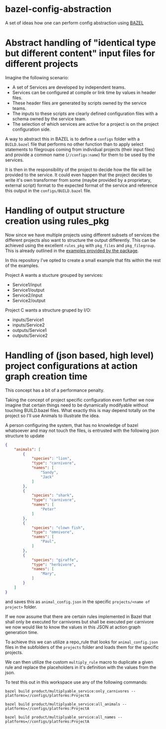 # bazel-config-abstraction
A set of ideas how one can perform config abstraction using [BAZEL](https://bazel.build)

# Abstract handling of "identical type but different content" input files for different projects

Imagine the following scenario:
- A set of Services are developed by independent teams.
- Services can be configured at compile or link time by values in header files.
- These header files are generated by scripts owned by the service teams.
- The inputs to these scripts are clearly defined configuration files with a schema owned by the service team.
- The selection of which services are active for a project is on the project configuration side.

A way to abstract this in BAZEL is to define a `configs` folder with a `BUILD.bazel` file that performs no other function than to apply select statements to filegroups coming from individual projects (their input files) and provide a common name (`//configs:name`) for them to be used by the services.

It is then in the responsibility of the project to decide how the file will be provided to the service.
It could even happen that the project decides to write it's own transformer from some (maybe provided by a proprietary, external script) format to the expected format of the service and reference this output in the `configs/BUILD.bazel` file.

# Handling of output structure creation using rules_pkg

Now since we have multiple projects using different subsets of services the different projects also want to structure the output differently.
This can be achieved using the excellent `rules_pkg` with `pkg_files` and `pkg_filegroup`.
This is already outlined in the [examples provided by the package](https://github.com/bazelbuild/rules_pkg/tree/main/examples/rich_structure/README.md).

In this repository I've opted to create a small example that fits within the rest of the examples.

Project A wants a stucture grouped by services:
- Service1/input
- Service1/output
- Service2/input
- Service2/output

Project C wants a structure gruped by I/O:
- inputs/Service1
- inputs/Service2
- outputs/Service1
- outputs/Service2

# Handling of (json based, high level) project configurations at action graph creation time

This concept has a bit of a performance penalty.

Taking the concept of project specific configuration even further we now imagine that certain things need to be dynamically modifyable without touching BUILD.bazel files.
What exactly this is may depend totally on the project so I'll use Animals to illustrate the idea.

A person configuring the system, that has no knowledge of bazel whatsoever and may not touch the files, is entrusted with the following json structure to update

```json
{
    "animals": [
        {
            "species": "lion",
            "type": "carnivore",
            "names": [
                "Sandy",
                "Jack"
            ]
        },
        {
            "species": "shark",
            "type": "carnivore",
            "names": [
                "Peter"
            ]
        },
        {
            "species": "clown fish",
            "type": "omnivore",
            "names": [
                "Paul",
            ]
        },
        {
            "species": "giraffe",
            "type": "herbivore",
            "names": [
                "Mary",
            ]
        }
    ]
}
```

and saves this as `animal_config.json` in the specific `projects/<name of project>` folder.

If we now assume that there are certain rules implemented in Bazel that shall only be executed for carnivores but shall be executed per carnivore we now would like to know the values in this JSON at action graph generation time.

To achieve this we can utilize a repo_rule that looks for `animal_config.json` files in the subfolders of the `projects` folder and loads them for the specific projects.

We can then utilize the custom `multiply_rule` macro to duplicate a given rule and replace the placeholders in it's definition with the values from the json.

To test this out in this workspace use any of the following commands:

`bazel build product/multiplyable_service:only_carnivores --platforms=//configs/platforms:ProjectA`

`bazel build product/multiplyable_service:all_animals --platforms=//configs/platforms:ProjectA`

`bazel build product/multiplyable_service:all_names --platforms=//configs/platforms:ProjectA`
